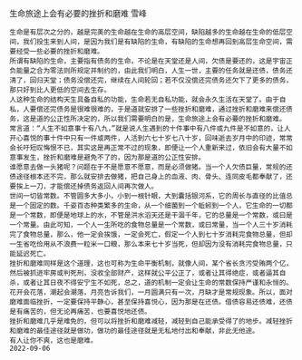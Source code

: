生命旅途上会有必要的挫折和磨难
雪峰

    生命是有层次之分的，越是完美的生命越在生命的高层空间，缺陷越多的生命越在生命的低层空间，我们投生来到人间，是因为我们是有缺陷的生命，有缺陷的生命想再回到高层生命空间，需要经受一些必要的挫折和磨难。
    所谓有缺陷的生命，主要指有债务的生命，不论是在天堂还是人间，欠债是要还的，这是宇宙正负能量之合为零法则所规定并制约的，由此我们明白，人生一世，主要的任务就是还债，债务还清了，回归天堂；债务没偿还完，继续在人间轮回；若不仅没偿还完债务还欠下了更多的债务，那只好到比人更低的空间去生存。
    人这种生命的结构天生具备自私的功能，生命若无自私功能，就会永久生活在天堂了。由于自私，人要偿还完债务是很难很难的，于是道就安排了一些挫折和磨难，通过挫折和磨难来偿还债务，这是道的公正性所决定的，所以我们需要明白的是，生命旅途上会有必要的挫折和磨难。
    常言道：“人生不如意事十有八九，”就是说人生遇到的十件事中有八件或九件是不如意的，让人开心喜悦的事十件中只有一件或两件，人活到六七十岁七八十岁，回味逝去岁月中的印迹，常常会长吁短叹悔恨不已，其实这是再正常不过的现象，即便让一个人重新来过，依旧会有大量不如意事发生，挫折和磨难是避免不了的，因为那是道的公正性安排。
    谁愿意去做一头猪呢？问题在于不是愿意不愿意，而是必须做猪。当一个人欠债巨量，常规的还债途径根本还不完，那么就安排去做猪，把自己身上的血液、肉、骨头、连同皮毛都奉献了，还要挨上一刀，才能偿还掉债务返回人间再次做人。
    世间一切皆常数。不管圆多大多小，小到一根针眼，大到囊括银河系，它的周长与直径的比值总是一个固定的数。千姿百态种类繁多的生命，从一个细菌到一个蚯蚓到一个人，它生命的一切都是一个常数，即便是地球上的水，不管是洪水滔天还是干涸千年，它的总量是一个常数，或曰是一个常量。由此可知，一个人一生所吃的食物总量是一个常数，或曰常量，当一个人三十岁消耗完了食物总量，那么，他一定会挨饿，一定会死亡，假定一个人到七十岁消耗完食物总量，但却一生省吃俭用从不浪费一粒米一口粮，那么本来七十岁当死，但却因为没有消耗完食物总量，只能延迟死亡。
    挫折和磨难同样是这个道理，这也可称为生命平衡机制，就像人间，某个省长贪污受贿两个亿，然后被抓进牢房或判死刑，没收全部财产，这样就公平公正了，或者让其得绝症，或者逼其自杀，或者让其日夜不得安宁生不如死，总之，道的机制一定会让生命的常数保持严谨和永恒的。
    花开会花落，潮起会潮落，月亮告诉我们，一月圆满只有一次，月缺才是常规现象。所以，面对磨难面临挫折，一定要保持平静心，甚至保持喜悦心，因为那是在还债。借债容易还债难，还债是有痛苦的，但无论再痛苦，也要喜悦地还债。
    挫折和磨难几乎是难免的，但可以将挫折和磨难减轻，减轻到自己能承受得了的地步。减轻挫折和磨难的最佳途径就是做功，做功的最佳途径就是无私地付出和奉献，非此无他途。
    有人让你不爽，这也是磨难。
    2022-09-06